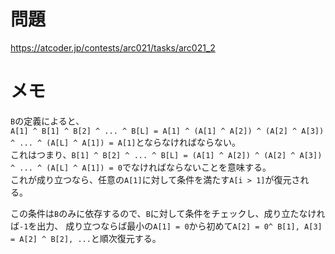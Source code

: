 # 問題

https://atcoder.jp/contests/arc021/tasks/arc021_2

# メモ

`B`の定義によると、\
`A[1] ^ B[1] ^ B[2] ^ ... ^ B[L] = A[1] ^ (A[1] ^ A[2]) ^ (A[2] ^ A[3]) ^ ... ^ (A[L] ^ A[1]) = A[1]`とならなければならない。\
これはつまり、`B[1] ^ B[2] ^ ... ^ B[L] = (A[1] ^ A[2]) ^ (A[2] ^ A[3]) ^ ... ^ (A[L] ^ A[1]) = 0`でなければならないことを意味する。\
これが成り立つなら、任意の`A[1]`に対して条件を満たす`A[i > 1]`が復元される。

この条件は`B`のみに依存するので、`B`に対して条件をチェックし、成り立たなければ`-1`を出力、
成り立つならば最小の`A[1] = 0`から初めて`A[2] = 0^ B[1], A[3] = A[2] ^ B[2], ...`と順次復元する。
